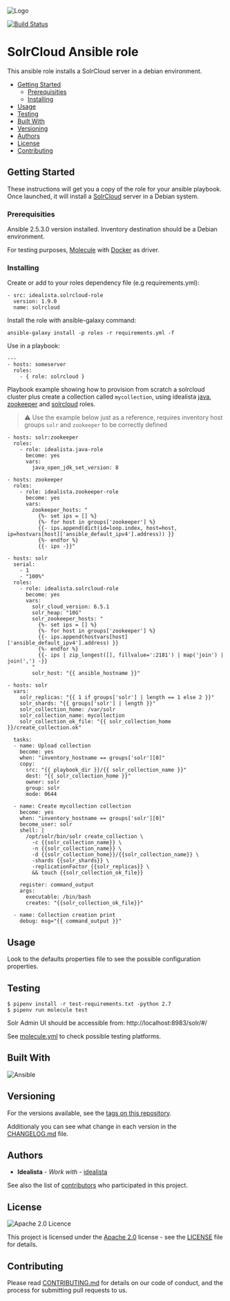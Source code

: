 ![Logo](https://raw.githubusercontent.com/idealista/solrcloud-role/master/logo.gif)

[![Build Status](https://travis-ci.org/idealista/solrcloud-role.png)](https://travis-ci.org/idealista/solrcloud-role)

# SolrCloud Ansible role

This ansible role installs a SolrCloud server in a debian environment.

- [Getting Started](#getting-started)
	- [Prerequisities](#prerequisities)
	- [Installing](#installing)
- [Usage](#usage)
- [Testing](#testing)
- [Built With](#built-with)
- [Versioning](#versioning)
- [Authors](#authors)
- [License](#license)
- [Contributing](#contributing)

## Getting Started

These instructions will get you a copy of the role for your ansible playbook. Once launched, it will install a [SolrCloud](https://cwiki.apache.org/confluence/display/solr/SolrCloud) server in a Debian system.

### Prerequisities

Ansible 2.5.3.0 version installed.
Inventory destination should be a Debian environment.

For testing purposes, [Molecule](https://molecule.readthedocs.io/) with [Docker](https://www.docker.com/) as driver.

### Installing

Create or add to your roles dependency file (e.g requirements.yml):

```
- src: idealista.solrcloud-role
  version: 1.9.0
  name: solrcloud
```

Install the role with ansible-galaxy command:

```
ansible-galaxy install -p roles -r requirements.yml -f
```

Use in a playbook:

```
---
- hosts: someserver
  roles:
    - { role: solrcloud }
```

Playbook example showing how to provision from scratch a solrcloud cluster plus create a collection called `mycollection`, using idealista [java](https://github.com/idealista/java-role), [zookeeper](https://github.com/idealista/zookeeper-role) and [solrcloud](https://github.com/idealista/solrcloud-role) roles.

> :warning: Use the example below just as a reference, requires inventory host groups `solr` and `zookeeper` to be correctly defined
```
- hosts: solr:zookeeper
  roles:
    - role: idealista.java-role
      become: yes
      vars:
        java_open_jdk_set_version: 8   

- hosts: zookeeper
  roles:
    - role: idealista.zookeeper-role
      become: yes
      vars:
        zookeeper_hosts: "
          {%- set ips = [] %}
          {%- for host in groups['zookeeper'] %}
          {{- ips.append(dict(id=loop.index, host=host, ip=hostvars[host]['ansible_default_ipv4'].address)) }}
          {%- endfor %}
          {{- ips -}}"

- hosts: solr
  serial:
    - 1
    - "100%"
  roles:
    - role: idealista.solrcloud-role
      become: yes
      vars:
        solr_cloud_version: 6.5.1
        solr_heap: "10G"
        solr_zookeeper_hosts: "
          {%- set ips = [] %}
          {%- for host in groups['zookeeper'] %}
          {{- ips.append(hostvars[host]['ansible_default_ipv4'].address) }}
          {%- endfor %}
          {{- ips | zip_longest([], fillvalue=':2181') | map('join') | join(',') -}}
        "
        solr_host: "{{ ansible_hostname }}"

- hosts: solr
  vars:
    solr_replicas: "{{ 1 if groups['solr'] | length == 1 else 2 }}"
    solr_shards: "{{ groups['solr'] | length }}"
    solr_collection_home: /var/solr
    solr_collection_name: mycollection
    solr_collection_ok_file: "{{ solr_collection_home }}/create_collection.ok"

  tasks:
  - name: Upload collection
    become: yes
    when: "inventory_hostname == groups['solr'][0]"
    copy:
      src: "{{ playbook_dir }}/{{ solr_collection_name }}"
      dest: "{{ solr_collection_home }}"
      owner: solr
      group: solr
      mode: 0644

  - name: Create mycollection collection
    become: yes
    when: "inventory_hostname == groups['solr'][0]"
    become_user: solr
    shell: |
      /opt/solr/bin/solr create_collection \
        -c {{solr_collection_name}} \
        -n {{solr_collection_name}} \
        -d {{solr_collection_home}}/{{solr_collection_name}} \
        -shards {{solr_shards}} \
        -replicationFactor {{solr_replicas}} \
        && touch {{solr_collection_ok_file}}

    register: command_output
    args:
      executable: /bin/bash
      creates: "{{solr_collection_ok_file}}"

  - name: Collection creation print
    debug: msg="{{ command_output }}"
```

## Usage

Look to the defaults properties file to see the possible configuration properties.

## Testing

```
$ pipenv install -r test-requirements.txt -python 2.7
$ pipenv run molecule test
```

Solr Admin UI should be accessible from: http://localhost:8983/solr/#/

See [molecule.yml](https://github.com/idealista/solrcloud-role/blob/master/molecule/default/molecule.yml) to check possible testing platforms.

## Built With

![Ansible](https://img.shields.io/badge/ansible-2.5.3.0-green.svg)

## Versioning

For the versions available, see the [tags on this repository](https://github.com/idealista/solrcloud-role/tags).

Additionaly you can see what change in each version in the [CHANGELOG.md](https://github.com/idealista/solrcloud-role/blob/master/CHANGELOG.md) file.

## Authors

* **Idealista** - *Work with* - [idealista](https://github.com/idealista)

See also the list of [contributors](https://github.com/idealista/solrcloud-role/contributors) who participated in this project.

## License

![Apache 2.0 Licence](https://img.shields.io/hexpm/l/plug.svg)

This project is licensed under the [Apache 2.0](https://www.apache.org/licenses/LICENSE-2.0) license - see the [LICENSE](LICENSE) file for details.

## Contributing

Please read [CONTRIBUTING.md](https://github.com/idealista/solrcloud-role/blob/master/.github/CONTRIBUTING.md) for details on our code of conduct, and the process for submitting pull requests to us.
